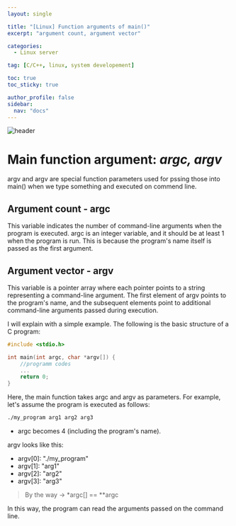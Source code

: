 ```yaml
---
layout: single

title: "[Linux] Function arguments of main()"
excerpt: "argument count, argument vector"

categories:
  - Linux server

tag: [C/C++, linux, system developement] 

toc: true
toc_sticky: true

author_profile: false
sidebar:
  nav: "docs"
---
```


![header](https://capsule-render.vercel.app/api?type=rect&color=20:660099,100:E2231A)


# Main function argument: ***argc, argv***

argv and argv are special function parameters used for pssing those into main() when we type something and executed on commend line.


## Argument count - argc

This variable indicates the number of command-line arguments when the program is executed. argc is an integer variable, and it should be at least 1 when the program is run. This is because the program's name itself is passed as the first argument.

## Argument vector - argv

This variable is a pointer array where each pointer points to a string representing a command-line argument. The first element of argv points to the program's name, and the subsequent elements point to additional command-line arguments passed during execution.

I will explain with a simple example. The following is the basic structure of a C program:

```c
#include <stdio.h>

int main(int argc, char *argv[]) {
    //programm codes
    ...
    return 0;
}
```

Here, the main function takes argc and argv as parameters. For example, let's assume the program is executed as follows:

```bash
./my_program arg1 arg2 arg3
```

- argc becomes 4 (including the program's name).

argv looks like this:
- argv[0]: "./my_program"
- argv[1]: "arg1"
- argv[2]: "arg2"
- argv[3]: "arg3"

>By the way -> *argc[] == **argc

In this way, the program can read the arguments passed on the command line.
